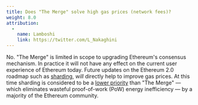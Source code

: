 ```yaml
---
title: Does "The Merge" solve high gas prices (network fees)?
weight: 8.0
attribution:
  - 
    name: Lamboshi
    link: https://twitter.com/L_Nakaghini
---
```


No. "The Merge" is limited in scope to upgrading Ethereum's consensus mechanism. In practice it will not have any effect on the current user experience of Ethereum today. Future updates on the Ethereum 2.0 roadmap such as [sharding,](https://ethereum.org/en/eth2/shard-chains/) _will_ directly help to improve gas prices. At this time sharding is considered to be a [lower priority](https://github.com/ethereum/pm/issues/278) than "The Merge" — which eliminates wasteful proof-of-work (PoW) energy inefficiency — by a majority of the Ethereum community.
